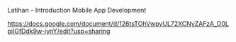 Latihan – Introduction Mobile App Development

https://docs.google.com/document/d/126tsTOhVwpvUL72XCNyZAFzA_O0LpiIGfDdk9w-iynY/edit?usp=sharing